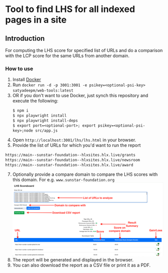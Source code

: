 # Tool to find LHS for all indexed pages in a site

## Introduction
For computing the LHS score for specified list of URLs and do a comparison with the LCP score for the same URLs from another domain.

### How to use
1. Install [Docker](https://docs.docker.com/get-docker/)
2. Run `docker run -d -p 3001:3001 -e psikey=<optional-psi-key> satyadeepm/web-tools:latest`
3. OR if you don't want to use Docker, just synch this repository and execute the following:
    ```
    $ npm i
    $ npx playwright install
    $ npx playwright install-deps
    $ export port=<optional-port>; export psikey=<optional-psi-key>;node src/app.js
    ```
5. Open `http://localhost:3001/lhs/lhs.html` in your browser.
6. Provide the list of URLs for which you'd want to run the report
```
https://main--sunstar-foundation--hlxsites.hlx.live/grants
https://main--sunstar-foundation--hlxsites.hlx.live/newsroom
https://main--sunstar-foundation--hlxsites.hlx.live/award
```
7. Optionally provide a compare domain to compare the LHS scores with this domain. For e.g. `www.sunstar-foundation.org`
![Local Image](images/site-lhs.png)
8. The report will be generated and displayed in the browser.
9. You can also download the report as a CSV file or print it as a PDF.
